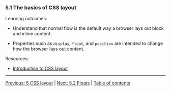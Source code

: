 ### 5.1 The basics of CSS layout

Learning outcomes:

- Understand that normal flow is the default way a browser lays out block and inline content.

- Properties such as `display`, `float`, and `position` are intended to change how the browser lays out content.

Resources:

- [Introduction to CSS layout](https://developer.mozilla.org/docs/Learn/CSS/CSS_layout/Introduction)

---

[Previous: 5 CSS layout](/curriculum/2-core/2-styling/5-0-css-layout.md) | [Next: 5.2 Floats](/curriculum/2-core/2-styling/5-2-floats.md) | [Table of contents](/TOC.md)
